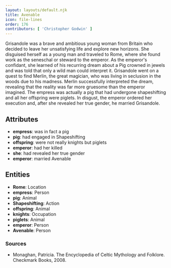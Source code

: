 ```yaml
---
layout: layouts/default.njk
title: Avenable
icon: file-lines
order: 176
contributors: [ 'Christopher Godwin' ]
---
```

Grisandole was a brave and ambitious young woman from Britain who decided to leave her unsatisfying life and explore new horizons. She disguised herself as a young man and traveled to Rome, where she found work as the seneschal or steward to the emperor. As the emperor's confidant, she learned of his recurring dream about a Pig crowned in jewels and was told that only a wild man could interpret it. Grisandole went on a quest to find Merlin, the great magician, who was living in seclusion in the woods due to his madness. Merlin successfully interpreted the dream, revealing that the reality was far more gruesome than the emperor imagined. The empress was actually a pig that had undergone shapeshifting and all her offspring were piglets. In disgust, the emperor ordered her execution and, after she revealed her true gender, he married Grisandole.

## Attributes

- **empress**: was in fact a pig
- **pig**: had engaged in Shapeshifting
- **offspring**: were not really knights but piglets
- **emperor**: had her killed
- **she**: had revealed her true gender
- **emperor**: married Avenable

## Entities

- **Rome**: Location
- **empress**: Person
- **pig**: Animal
- **Shapeshifting**: Action
- **offspring**: Animal
- **knights**: Occupation
- **piglets**: Animal
- **emperor**: Person
- **Avenable**: Person

### Sources

- Monaghan, Patricia. The Encyclopedia of Celtic Mythology and Folklore. Checkmark Books, 2008.

